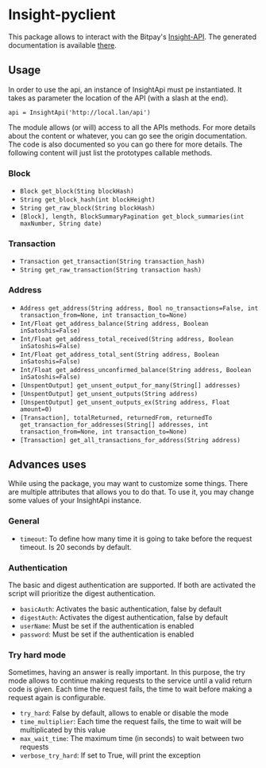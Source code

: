 # Insight-pyclient

This package allows to interact with the Bitpay's [Insight-API](https://github.com/bitpay/insight-api). The 
generated documentation is available [there](https://tdebalt.github.io/insight-pyclient/).

## Usage

In order to use the api, an instance of InsightApi must pe instantiated. 
It takes as parameter the location of the API (with a slash at the end).

`api = InsightApi('http://local.lan/api')`

The module allows (or will) access to all the APIs methods. For more 
details about the content or whatever, you can go see the origin
documentation. The code is also documented so you can go there for 
more details. The following content will just list the prototypes
 callable methods.

### Block

* `Block get_block(Sting blockHash)`
* `String get_block_hash(int blockHeight)`
* `String get_raw_block(String blockHash)`
* `[Block], length, BlockSummaryPagination get_block_summaries(int maxNumber, String date)`

### Transaction

* `Transaction get_transaction(String transaction_hash)`
* `String get_raw_transaction(String transaction hash)`

### Address

* `Address get_address(String address, Bool no_transactions=False, int transaction_from=None, int transaction_to=None)`
* `Int/Float get_address_balance(String address, Boolean inSatoshis=False)`
* `Int/Float get_address_total_received(String address, Boolean inSatoshis=False)`
* `Int/Float get_address_total_sent(String address, Boolean inSatoshis=False)`
* `Int/Float get_address_unconfirmed_balance(String address, Boolean inSatoshis=False)`
* `[UnspentOutput] get_unsent_output_for_many(String[] addresses)`
* `[UnspentOutput] get_unsent_outputs(String address)`
* `[UnspentOutput] get_unsent_outputs_ex(String address, Float amount=0)`
* `[Transaction], totalReturned, returnedFrom, returnedTo get_transaction_for_addresses(String[] addresses, int transaction_from=None, int transaction_to=None)`
* `[Transaction] get_all_transactions_for_address(String address)`

## Advances uses

While using the package, you may want to customize some things. There 
are multiple attributes that allows you to do that. To use it, you may
change some values of your InsightApi instance.

### General

* `timeout`: To define how many time it is going to take before the
request timeout. Is 20 seconds by default.

### Authentication

The basic and digest authentication are supported. If both are activated
the script will prioritize the digest authentication.

* `basicAuth`: Activates the basic authentication, false by default
* `digestAuth`: Activates the digest authentication, false by default
* `userName`: Must be set if the authentication is enabled
* `password`: Must be set if the authentication is enabled

### Try hard mode

Sometimes, having an answer is really important. In this purpose, the 
try mode allows to continue making requests to the service until a valid 
return code is given. Each time the request fails, the time to wait 
before making a request again is configurable.

* `try_hard`: False by default, allows to enable or disable the mode
* `time_multiplier`: Each time the request fails, the time to wait will
 be multiplicated by this value
* `max_wait_time`: The maximum time (in seconds) to wait between two 
requests
* `verbose_try_hard`: If set to True, will print the exception

